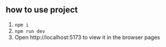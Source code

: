## how to use project

1. `npm i`
2. `npm run dev`
3. Open http://localhost:5173 to view it in the browser pages
